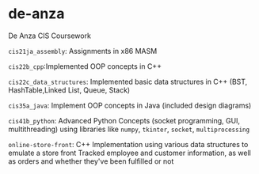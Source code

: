 # de-anza
De Anza CIS Coursework

`cis21ja_assembly`: Assignments in x86 MASM

`cis22b_cpp`:Implemented OOP concepts in C++

`cis22c_data_structures`: Implemented basic data structures in C++ (BST, HashTable,Linked List, Queue, Stack)

`cis35a_java`: Implement OOP concepts in Java (included design diagrams)

`cis41b_python`: Advanced Python Concepts (socket programming, GUI, multithreading) using libraries like `numpy`, `tkinter`, `socket`, `multiprocessing` 

`online-store-front`: C++ Implementation using various data structures to emulate a store front
		      Tracked employee and customer information, as well as orders and whether they've been fulfilled or not